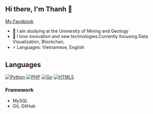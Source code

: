 ## Hi there, I'm Thanh 👋
[My Facebook]([https://www.facebook.com/hoang.dev/](https://web.facebook.com/nguyen.ipin.1))

- 🌱 I am studying at the University of Mining and Geology
- 🔭 I love innovation and new technologies.Currently focusing Data Visualization, Blockchan,  
- ⚡ Languages: Vietnamese, English
  
## Languages
 [![Python](https://img.shields.io/badge/python-3670A0?style=for-the-badge&logo=python&logoColor=white)](https://www.python.org/)
 [![PHP](https://img.shields.io/badge/php-777BB4?style=for-the-badge&logo=php&logoColor=white)](https://www.php.net/)
 [![Go](https://img.shields.io/badge/go-00ADD8?style=for-the-badge&logo=go&logoColor=white)](https://go.dev/)
 [![HTML5](https://img.shields.io/badge/html5-%23E34F26B.svg?style=for-the-badge&logo=html5&logoColor=white)](https://developer.mozilla.org/en-US/docs/Web/HTML)

### Framework
* MySQL
* Git, GitHub
<!--
**thanhkhon03/thanhkhon03** is a ✨ _special_ ✨ repository because its `README.md` (this file) appears on your GitHub profile.

Here are some ideas to get you started:

- 🔭 I’m currently working on ...
- 🌱 I am studying at the University of Mining and Geology 
- 👯 I’m looking to collaborate on ...
- 🤔 I’m looking for help with ...
- 💬 Ask me about ...
- 📫 How to reach me: ...
- 😄 Pronouns: ...
- ⚡ Fun fact: ...
-->
